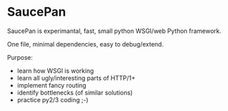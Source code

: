 
# SaucePan

SaucePan is experimantal, fast, small python WSGI/web Python framework.

One file, minimal dependencies, easy to debug/extend.

Purpose:
 * learn how WSGI is working
 * learn all ugly/interesting parts of HTTP/1+
 * implement fancy routing 
 * identify bottlenecks (of similar solutions)
 * practice py2/3 coding ;-)


